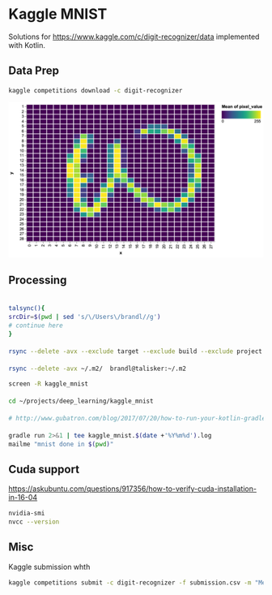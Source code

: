 # Kaggle MNIST

Solutions for https://www.kaggle.com/c/digit-recognizer/data implemented with Kotlin.


## Data Prep

```bash
kaggle competitions download -c digit-recognizer

```


![](.README_images/ee9bd57d.png)


## Processing


```bash

talsync(){ 
srcDir=$(pwd | sed 's/\/Users\/brandl//g')
# continue here
}

rsync --delete -avx --exclude target --exclude build --exclude project ~/projects/deep_learning/kaggle_mnist/ brandl@talisker:~/projects/deep_learning/kaggle_mnist

rsync --delete -avx ~/.m2/  brandl@talisker:~/.m2

```

```bash
screen -R kaggle_mnist

cd ~/projects/deep_learning/kaggle_mnist

# http://www.gubatron.com/blog/2017/07/20/how-to-run-your-kotlin-gradle-built-app-from-the-command-line/

gradle run 2>&1 | tee kaggle_mnist.$(date +'%Y%m%d').log
mailme "mnist done in $(pwd)"

```


## Cuda support

https://askubuntu.com/questions/917356/how-to-verify-cuda-installation-in-16-04

```bash
nvidia-smi
nvcc --version
```


## Misc



Kaggle submission whth

```bash
kaggle competitions submit -c digit-recognizer -f submission.csv -m "Message"
```